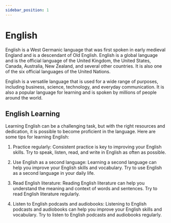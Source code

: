 ```yaml
---
sidebar_position: 1
---
```


# English

English is a West Germanic language that was first spoken in early medieval England and is a descendant of Old English. English is a global language and is the official language of the United Kingdom, the United States, Canada, Australia, New Zealand, and several other countries. It is also one of the six official languages of the United Nations.

English is a versatile language that is used for a wide range of purposes, including business, science, technology, and everyday communication. It is also a popular language for learning and is spoken by millions of people around the world.

## English Learning

Learning English can be a challenging task, but with the right resources and dedication, it is possible to become proficient in the language. Here are some tips for learning English:

1. Practice regularly: Consistent practice is key to improving your English skills. Try to speak, listen, read, and write in English as often as possible.

2. Use English as a second language: Learning a second language can help you improve your English skills and vocabulary. Try to use English as a second language in your daily life.

3. Read English literature: Reading English literature can help you understand the meaning and context of words and sentences. Try to read English literature regularly.

4. Listen to English podcasts and audiobooks: Listening to English podcasts and audiobooks can help you improve your English skills and vocabulary. Try to listen to English podcasts and audiobooks regularly.
